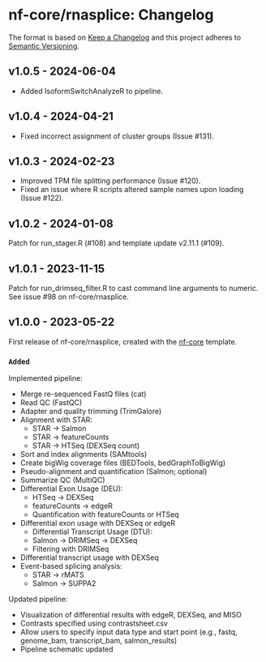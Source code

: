 # nf-core/rnasplice: Changelog

The format is based on [Keep a Changelog](https://keepachangelog.com/en/1.0.0/)
and this project adheres to [Semantic Versioning](https://semver.org/spec/v2.0.0.html).

## v1.0.5 - 2024-06-04

- Added IsoformSwitchAnalyzeR to pipeline.

## v1.0.4 - 2024-04-21

- Fixed incorrect assignment of cluster groups (Issue #131).

## v1.0.3 - 2024-02-23

- Improved TPM file splitting performance (Issue #120).
- Fixed an issue where R scripts altered sample names upon loading (Issue #122).

## v1.0.2 - 2024-01-08

Patch for run_stager.R (#108) and template update v2.11.1 (#109).

## v1.0.1 - 2023-11-15

Patch for run_drimseq_filter.R to cast command line arguments to numeric. See issue #98 on nf-core/rnasplice.

## v1.0.0 - 2023-05-22

First release of nf-core/rnasplice, created with the [nf-core](https://nf-co.re/) template.

### `Added`

Implemented pipeline:

- Merge re-sequenced FastQ files (cat)
- Read QC (FastQC)
- Adapter and quality trimming (TrimGalore)
- Alignment with STAR:
  - STAR -> Salmon
  - STAR -> featureCounts
  - STAR -> HTSeq (DEXSeq count)
- Sort and index alignments (SAMtools)
- Create bigWig coverage files (BEDTools, bedGraphToBigWig)
- Pseudo-alignment and quantification (Salmon; optional)
- Summarize QC (MultiQC)
- Differential Exon Usage (DEU):
  - HTSeq -> DEXSeq
  - featureCounts -> edgeR
  - Quantification with featureCounts or HTSeq
- Differential exon usage with DEXSeq or edgeR
  - Differential Transcript Usage (DTU):
  - Salmon -> DRIMSeq -> DEXSeq
  - Filtering with DRIMSeq
- Differential transcript usage with DEXSeq
- Event-based splicing analysis:
  - STAR -> rMATS
  - Salmon -> SUPPA2

Updated pipeline:

- Visualization of differential results with edgeR, DEXSeq, and MISO
- Contrasts specified using contrastsheet.csv
- Allow users to specify input data type and start point (e.g., fastq, genome_bam, transcript_bam, salmon_results)
- Pipeline schematic updated
